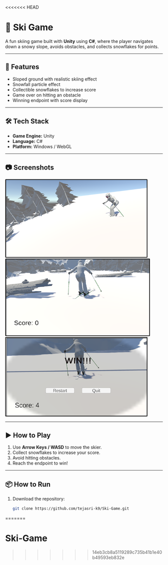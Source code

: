 <<<<<<< HEAD
# 🎿 Ski Game

A fun skiing game built with **Unity** using **C#**, where the player navigates down a snowy slope, avoids obstacles, and collects snowflakes for points.

---

## 📌 Features
- Sloped ground with realistic skiing effect
- Snowfall particle effect
- Collectible snowflakes to increase score
- Game over on hitting an obstacle
- Winning endpoint with score display

---

## 🛠️ Tech Stack
- **Game Engine:** Unity
- **Language:** C#
- **Platform:** Windows / WebGL

---

## 📷 Screenshots
![begin](image.png)
![Score](image-1.png)
![End Game](image-2.png)

---

## ▶️ How to Play
1. Use **Arrow Keys / WASD** to move the skier.
2. Collect snowflakes to increase your score.
3. Avoid hitting obstacles.
4. Reach the endpoint to win!

---

## 📦 How to Run
1. Download the repository:
   ```bash
   git clone https://github.com/tejasri-k9/Ski-Game.git
=======
# Ski-Game
>>>>>>> 14eb3cb8a5119289c735b41b1e40b49593eb832e
